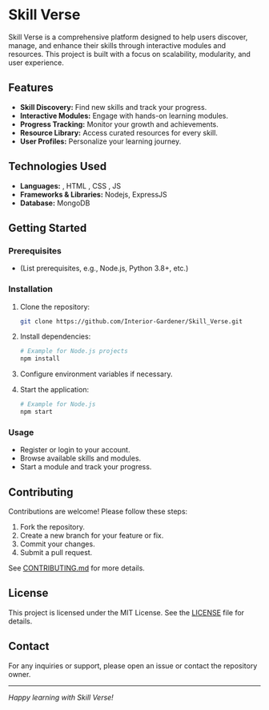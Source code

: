 # Skill Verse

Skill Verse is a comprehensive platform designed to help users discover, manage, and enhance their skills through interactive modules and resources. This project is built with a focus on scalability, modularity, and user experience.

## Features

- **Skill Discovery:** Find new skills and track your progress.
- **Interactive Modules:** Engage with hands-on learning modules.
- **Progress Tracking:** Monitor your growth and achievements.
- **Resource Library:** Access curated resources for every skill.
- **User Profiles:** Personalize your learning journey.

## Technologies Used

- **Languages:** , HTML , CSS , JS
- **Frameworks & Libraries:** Nodejs, ExpressJS 
- **Database:**  MongoDB

## Getting Started

### Prerequisites

- (List prerequisites, e.g., Node.js, Python 3.8+, etc.)

### Installation

1. Clone the repository:
   ```bash
   git clone https://github.com/Interior-Gardener/Skill_Verse.git
   ```

2. Install dependencies:
   ```bash
   # Example for Node.js projects
   npm install

   ```

3. Configure environment variables if necessary.

4. Start the application:
   ```bash
   # Example for Node.js
   npm start
   ```

### Usage

- Register or login to your account.
- Browse available skills and modules.
- Start a module and track your progress.

## Contributing

Contributions are welcome! Please follow these steps:

1. Fork the repository.
2. Create a new branch for your feature or fix.
3. Commit your changes.
4. Submit a pull request.

See [CONTRIBUTING.md](CONTRIBUTING.md) for more details.

## License

This project is licensed under the MIT License. See the [LICENSE](LICENSE) file for details.

## Contact

For any inquiries or support, please open an issue or contact the repository owner.

---

*Happy learning with Skill Verse!*
